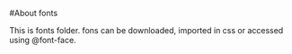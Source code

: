 #About fonts

This is fonts folder. fons can be downloaded, imported in css or accessed using @font-face.

